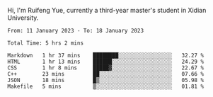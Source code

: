 Hi, I'm Ruifeng Yue, currently a third-year master's student in Xidian University.

<!--
**yrf105/yrf105** is a ✨ _special_ ✨ repository because its `README.md` (this file) appears on your GitHub profile.

Here are some ideas to get you started:

- 🔭 I’m currently working on ...
- 🌱 I’m currently learning ...
- 👯 I’m looking to collaborate on ...
- 🤔 I’m looking for help with ...
- 💬 Ask me about ...
- 📫 How to reach me: ...
- 😄 Pronouns: ...
- ⚡ Fun fact: ...
-->

<!--START_SECTION:waka-->

```text
From: 11 January 2023 - To: 18 January 2023

Total Time: 5 hrs 2 mins

Markdown   1 hr 37 mins    ████████░░░░░░░░░░░░░░░░░   32.27 %
HTML       1 hr 13 mins    ██████░░░░░░░░░░░░░░░░░░░   24.29 %
CSS        1 hr 8 mins     █████▓░░░░░░░░░░░░░░░░░░░   22.67 %
C++        23 mins         ██░░░░░░░░░░░░░░░░░░░░░░░   07.66 %
JSON       18 mins         █▒░░░░░░░░░░░░░░░░░░░░░░░   05.98 %
Makefile   5 mins          ▒░░░░░░░░░░░░░░░░░░░░░░░░   01.81 %
```

<!--END_SECTION:waka-->
